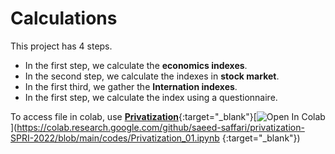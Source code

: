 # Calculations

This project has 4 steps.

- In the first step, we calculate the **economics indexes**.
- In the second step, we calculate the indexes in **stock market**.
- In the first third, we gather the **Internation indexes**.
- In the first step, we calculate the index using a questionnaire.

To access file in colab, use [**Privatization**](https://github.com/saeed-saffari/privatization-SPRI-2022/blob/main/codes/Privatization_01.ipynb){:target="_blank"}[![Open In Colab](https://colab.research.google.com/assets/colab-badge.svg)](https://colab.research.google.com/github/saeed-saffari/privatization-SPRI-2022/blob/main/codes/Privatization_01.ipynb {:target="_blank"})

